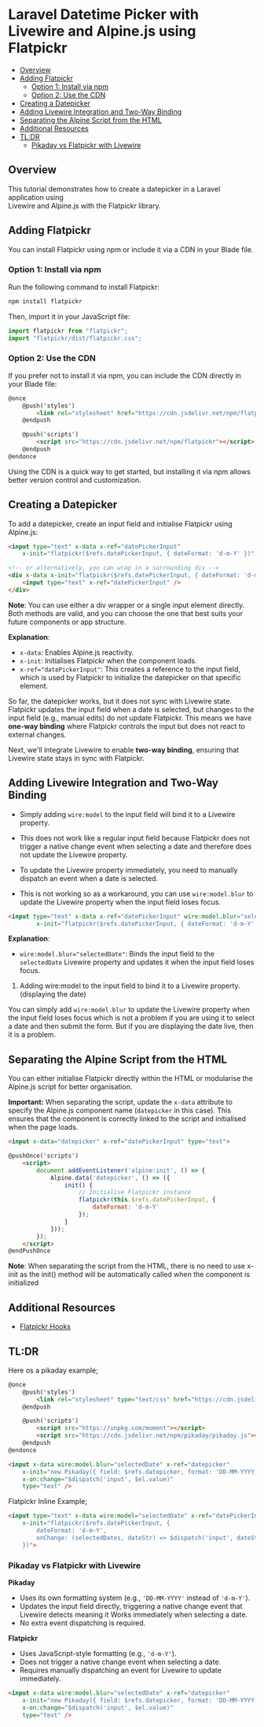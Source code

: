 # Laravel Datetime Picker with Livewire and Alpine.js using Flatpickr

- [Overview](#overview)
- [Adding Flatpickr](#adding-flatpickr)
    - [Option 1: Install via npm](#option-1-install-via-npm)
    - [Option 2: Use the CDN](#option-2-use-the-cdn)
- [Creating a Datepicker](#creating-a-datepicker)
- [Adding Livewire Integration and Two-Way Binding](#adding-livewire-integration-and-two-way-binding)
- [Separating the Alpine Script from the HTML](#separating-the-alpine-script-from-the-html)
- [Additional Resources](#additional-resources)
- [TL:DR](#tldr)
    - [Pikaday vs Flatpickr with Livewire](#pikaday-vs-flatpickr-with-livewire)

<!-- When using Pikaday, setting the year does not work as expected. You must pick the date
AFTER setting the year.  -->

## Overview

This tutorial demonstrates how to create a datepicker in a Laravel application using  
Livewire and Alpine.js with the Flatpickr library.

## Adding Flatpickr  

You can install Flatpickr using npm or include it via a CDN in your Blade file.

### Option 1: Install via npm

Run the following command to install Flatpickr:  

```bash +torchlight-bash
npm install flatpickr
```

Then, import it in your JavaScript file:

```js
import flatpickr from "flatpickr"; 
import "flatpickr/dist/flatpickr.css";
```

### Option 2: Use the CDN

If you prefer not to install it via npm, you can include the CDN directly in your Blade file:

```html
@once
    @push('styles')
        <link rel="stylesheet" href="https://cdn.jsdelivr.net/npm/flatpickr/dist/flatpickr.min.css">
    @endpush

    @push('scripts')
        <script src="https://cdn.jsdelivr.net/npm/flatpickr"></script>
    @endpush
@endonce
```

Using the CDN is a quick way to get started, but installing it via npm allows better
version control and customization.

## Creating a Datepicker 

To add a datepicker, create an input field and initialise Flatpickr using Alpine.js:

```html
<input type="text" x-data x-ref="datePickerInput"
    x-init="flatpickr($refs.datePickerInput, { dateFormat: 'd-m-Y' })" />

<!-- or alternatively, you can wrap in a surrounding div -->
<div x-data x-init="flatpickr($refs.datePickerInput, { dateFormat: 'd-m-Y' })">
    <input type="text" x-ref="datePickerInput" />
</div>
```

**Note**: You can use either a div wrapper or a single input element directly. Both
methods are valid, and you can choose the one that best suits your future components or
app structure.

**Explanation**:

- `x-data`: Enables Alpine.js reactivity.
- `x-init`: Initialises Flatpickr when the component loads.
- `x-ref="datePickerInput"`: This creates a reference to the input field, which is used by
  Flatpickr to initialize the datepicker on that specific element.

So far, the datepicker works, but it does not sync with Livewire state. Flatpickr updates
the input field when a date is selected, but changes to the input field (e.g., manual
edits) do not update Flatpickr. This means we have **one-way binding** where Flatpickr
controls the input but does not react to external changes.

Next, we'll integrate Livewire to enable **two-way binding**, ensuring that Livewire state
stays in sync with Flatpickr.

## Adding Livewire Integration and Two-Way Binding

- Simply adding `wire:model` to the input field will bind it to a Livewire property. 
- This does not work like a regular input field because Flatpickr does not trigger a native
  change event when selecting a date and therefore does not update the Livewire property.

  
- To update the Livewire property immediately, you need to manually dispatch an event when
  a date is selected.
- This is not working so as a workaround, you can use `wire:model.blur` to update the
  Livewire property when the input field loses focus.

```html
<input type="text" x-data x-ref="datePickerInput" wire:model.blur="selectedDate"
        x-init="flatpickr($refs.datePickerInput, { dateFormat: 'd-m-Y' })" />
```

**Explanation**:

- `wire:model.blur="selectedDate"`: Binds the input field to the `selectedDate` Livewire
  property and updates it when the input field loses focus.


1. Adding wire:model to the input field to bind it to a Livewire property. (displaying the date)

You can simply add `wire:model.blur` to update the Livewire property when the input field
loses focus which is not a problem if you are using it to select a date and then submit
the form. But if you are displaying the date live, then it is a problem.


## Separating the Alpine Script from the HTML

You can either initialise Flatpickr directly within the HTML or modularise the Alpine.js
script for better organisation.

**Important:** When separating the script, update the `x-data` attribute to specify the
Alpine.js component name (`datepicker` in this case). This ensures that the component is
correctly linked to the script and initialised when the page loads.

```html
<input x-data="datepicker" x-ref="datePickerInput" type="text">

@pushOnce('scripts')
    <script>
        document.addEventListener('alpine:init', () => {
            Alpine.data('datepicker', () => ({
                init() {
                    // Initialise Flatpickr instance
                    flatpickr(this.$refs.datePickerInput, {
                        dateFormat: 'd-m-Y'
                    });
                }
            }));
        });
    </script>
@endPushOnce
```

**Note**: When separating the script from the HTML, there is no need to use x-init as the
init() method will be automatically called when the component is initialized


## Additional Resources

- <a href="(https://flatpickr.js.org/events/#hooks" target="blank">Flatpickr Hooks</a>


## TL:DR

Here os a pikaday example;

```html
@once
    @push('styles')
        <link rel="stylesheet" type="text/css" href="https://cdn.jsdelivr.net/npm/pikaday/css/pikaday.css">
    @endpush

    @push('scripts')
        <script src="https://unpkg.com/moment"></script>
        <script src="https://cdn.jsdelivr.net/npm/pikaday/pikaday.js"></script>
    @endpush
@endonce

<input x-data wire:model.blur="selectedDate" x-ref="datepicker"
    x-init="new Pikaday({ field: $refs.datepicker, format: 'DD-MM-YYYY' })"
    x-on:change="$dispatch('input', $el.value)"
    type="text" />
```

Flatpickr Inline Example;

```html
<input type="text" x-data wire:model="selectedDate" x-ref="datePickerInput"
    x-init="flatpickr($refs.datePickerInput, {
        dateFormat: 'd-m-Y',
        onChange: (selectedDates, dateStr) => $dispatch('input', dateStr)
    })">
```

### Pikaday vs Flatpickr with Livewire

**Pikaday**

- Uses its own formatting system (e.g., `'DD-MM-YYYY'` instead of `'d-m-Y'`).
- Updates the input field directly, triggering a native change event that Livewire detects
  meaning it Works immediately when selecting a date.
- No extra event dispatching is required.

**Flatpickr**

- Uses JavaScript-style formatting (e.g., `'d-m-Y'`).
- Does not trigger a native change event when selecting a date.
- Requires manually dispatching an event for Livewire to update immediately.



```html
<input x-data wire:model.blur="selectedDate" x-ref="datepicker"
    x-init="new Pikaday({ field: $refs.datepicker, format: 'DD-MM-YYYY' })"
    x-on:change="$dispatch('input', $el.value)"
    type="text" />
```
